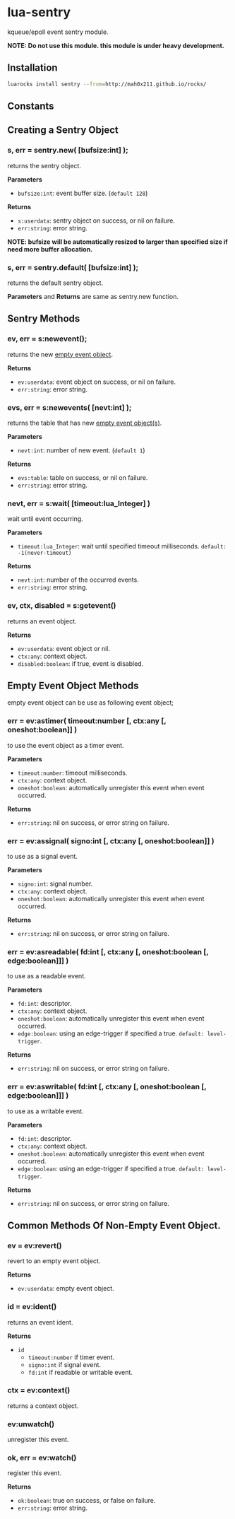 lua-sentry
===

kqueue/epoll event sentry module.

**NOTE: Do not use this module. this module is under heavy development.**


## Installation

```sh
luarocks install sentry --from=http://mah0x211.github.io/rocks/
```

## Constants


## Creating a Sentry Object

### s, err = sentry.new( [bufsize:int] );

returns the sentry object.


**Parameters**

- `bufsize:int`: event buffer size. (`default 128`)


**Returns**

- `s:userdata`: sentry object on success, or nil on failure.
- `err:string`: error string.


**NOTE: bufsize will be automatically resized to larger than specified size if need more buffer allocation.**


### s, err = sentry.default( [bufsize:int] );

returns the default sentry object.


**Parameters** and **Returns** are same as sentry.new function.


## Sentry Methods


### ev, err = s:newevent();

returns the new [empty event object](#empty-event-object-methods).

**Returns**

- `ev:userdata`: event object on success, or nil on failure.
- `err:string`: error string.


### evs, err = s:newevents( [nevt:int] );

returns the table that has new [empty event object(s)](#empty-event-object-methods).

**Parameters**

- `nevt:int`: number of new event. (`default 1`)

**Returns**

- `evs:table`: table on success, or nil on failure.
- `err:string`: error string.



### nevt, err = s:wait( [timeout:lua_Integer] )

wait until event occurring.


**Parameters**

- `timeout:lua_Integer`: wait until specified timeout milliseconds. `default: -1(never-timeout)`


**Returns**

- `nevt:int`: number of the occurred events.
- `err:string`: error string.


### ev, ctx, disabled = s:getevent()

returns an event object.


**Returns**

- `ev:userdata`: event object or nil.
- `ctx:any`: context object.
- `disabled:boolean`: if true, event is disabled.


## Empty Event Object Methods

empty event object can be use as following event object;

### err = ev:astimer( timeout:number [, ctx:any [, oneshot:boolean]] )

to use the event object as a timer event.

**Parameters**

- `timeout:number`: timeout milliseconds.
- `ctx:any`: context object.
- `oneshot:boolean`: automatically unregister this event when event occurred.


**Returns**

- `err:string`: nil on success, or error string on failure.


### err = ev:assignal( signo:int [, ctx:any [, oneshot:boolean]] )

to use as a signal event.

**Parameters**

- `signo:int`: signal number.
- `ctx:any`: context object.
- `oneshot:boolean`: automatically unregister this event when event occurred.


**Returns**

- `err:string`: nil on success, or error string on failure.


### err = ev:asreadable( fd:int [, ctx:any [, oneshot:boolean [, edge:boolean]]] )

to use as a readable event.

**Parameters**

- `fd:int`: descriptor.
- `ctx:any`: context object.
- `oneshot:boolean`: automatically unregister this event when event occurred.
- `edge:boolean`: using an edge-trigger if specified a true. `default: level-trigger`.


**Returns**

- `err:string`: nil on success, or error string on failure.


### err = ev:aswritable( fd:int [, ctx:any [, oneshot:boolean [, edge:boolean]]] )

to use as a writable event.

**Parameters**

- `fd:int`: descriptor.
- `ctx:any`: context object.
- `oneshot:boolean`: automatically unregister this event when event occurred.
- `edge:boolean`: using an edge-trigger if specified a true. `default: level-trigger`.


**Returns**

- `err:string`: nil on success, or error string on failure.


## Common Methods Of Non-Empty Event Object.


### ev = ev:revert()

revert to an empty event object.

**Returns**

- `ev:userdata`: empty event object.


### id = ev:ident()

returns an event ident.


**Returns**

- `id`
    - `timeout:number` if timer event.
    - `signo:int` if signal event.
    - `fd:int` if readable or writable event.


### ctx = ev:context()

returns a context object.


### ev:unwatch()

unregister this event.


### ok, err = ev:watch()

register this event.


**Returns**

- `ok:boolean`: true on success, or false on failure.
- `err:string`: error string.

